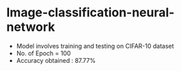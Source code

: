 # Image-classification-neural-network

- Model involves training and testing on CIFAR-10 dataset
- No. of Epoch = 100
- Accuracy obtained : 87.77%
